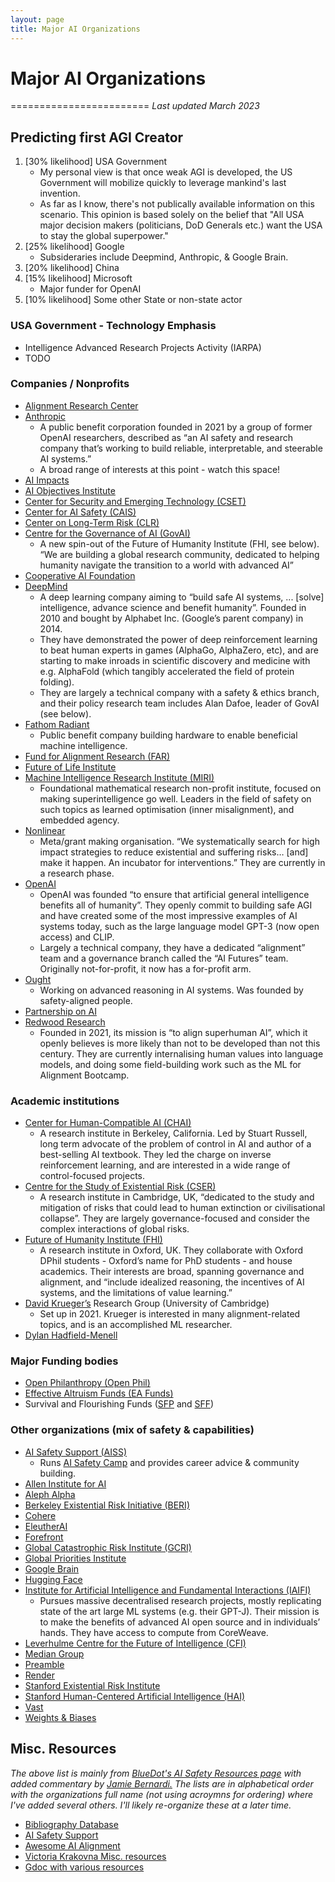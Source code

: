 ```yaml
---
layout: page
title: Major AI Organizations
---
```


# Major AI Organizations
========================
_Last updated March 2023_

## Predicting first AGI Creator
1. [30% likelihood] USA Government
   - My personal view is that once weak AGI is developed, the US Government will mobilize quickly to leverage mankind's last invention.
   - As far as I know, there's not publically available information on this scenario. This opinion is based solely on the belief that "All USA major decision makers (politicians, DoD Generals etc.) want the USA to stay the global superpower."
2. [25% likelihood] Google
   - Subsideraries include Deepmind, Anthropic, & Google Brain.
3. [20% likelihood] China
4. [15% likelihood] Microsoft
   - Major funder for OpenAI
5. [10% likelihood] Some other State or non-state actor

### USA Government - Technology Emphasis
- Intelligence Advanced Research Projects Activity (IARPA)
- TODO

### Companies / Nonprofits
- [Alignment Research Center](https://alignmentresearchcenter.org/)
- [Anthropic](https://www.anthropic.com/)
   - A public benefit corporation founded in 2021 by a group of former OpenAI researchers, described as “an AI safety and research company that’s working to build reliable, interpretable, and steerable AI systems.”
   - A broad range of interests at this point - watch this space!
- [AI Impacts](https://aiimpacts.org/)
- [AI Objectives Institute](https://ai.objectives.institute/)
- [Center for Security and Emerging Technology (CSET)](https://cset.georgetown.edu/)
- [Center for AI Safety (CAIS)](https://www.safe.ai/)
- [Center on Long-Term Risk (CLR)](https://longtermrisk.org/)
- [Centre for the Governance of AI (GovAI)](https://governance.ai/)
   - A new spin-out of the Future of Humanity Institute (FHI, see below). “We are building a global research community, dedicated to helping humanity navigate the transition to a world with advanced AI”
- [Cooperative AI Foundation](https://www.cooperativeai.com/home)
- [DeepMind](https://deepmind.com/)
   - A deep learning company aiming to “build safe AI systems, ... [solve] intelligence, advance science and benefit humanity”. Founded in 2010 and bought by Alphabet Inc. (Google’s parent company) in 2014. 
   - They have demonstrated the power of deep reinforcement learning to beat human experts in games (AlphaGo, AlphaZero, etc), and are starting to make inroads in scientific discovery and medicine with e.g. AlphaFold (which tangibly accelerated the field of protein folding).
   - They are largely a technical company with a safety & ethics branch, and their policy research team includes Alan Dafoe, leader of GovAI (see below).
- [Fathom Radiant](https://fathomradiant.co/)
   - Public benefit company building hardware to enable beneficial machine intelligence.
- [Fund for Alignment Research (FAR)](https://far.ai/)
- [Future of Life Institute](https://futureoflife.org/ai-safety-research/)
- [Machine Intelligence Research Institute (MIRI)](https://intelligence.org/)
   - Foundational mathematical research non-profit institute, focused on making superintelligence go well. Leaders in the field of safety on such topics as learned optimisation (inner misalignment), and embedded agency.
- [Nonlinear](https://www.nonlinear.org/)
   - Meta/grant making organisation. “We systematically search for high impact strategies to reduce existential and suffering risks… [and] make it happen. An incubator for interventions.” They are currently in a research phase.
- [OpenAI](https://openai.com/)
   - OpenAI was founded “to ensure that artificial general intelligence benefits all of humanity”. They openly commit to building safe AGI and have created some of the most impressive examples of AI systems today, such as the large language model GPT-3 (now open access) and CLIP.
   - Largely a technical company, they have a dedicated “alignment” team and a governance branch called the “AI Futures” team. Originally not-for-profit, it now has a for-profit arm.
- [Ought](https://ought.org/)
   - Working on advanced reasoning in AI systems. Was founded by safety-aligned people.
- [Partnership on AI](https://partnershiponai.org/)
- [Redwood Research](https://www.redwoodresearch.org/)
   - Founded in 2021, its mission is “to align superhuman AI”, which it openly believes is more likely than not to be developed than not this century. They are currently internalising human values into language models, and doing some field-building work such as the ML for Alignment Bootcamp.

### Academic institutions 
- [Center for Human-Compatible AI (CHAI)](https://humancompatible.ai/)
   - A research institute in Berkeley, California. Led by Stuart Russell, long term advocate of the problem of control in AI and author of a best-selling AI textbook. They led the charge on inverse reinforcement learning, and are interested in a wide range of control-focused projects.
- [Centre for the Study of Existential Risk (CSER)](https://www.cser.ac.uk/)
   - A research institute in Cambridge, UK, “dedicated to the study and mitigation of risks that could lead to human extinction or civilisational collapse”. They are largely governance-focused and consider the complex interactions of global risks.
- [Future of Humanity Institute (FHI)](https://www.fhi.ox.ac.uk/)
   - A research institute in Oxford, UK. They collaborate with Oxford DPhil students - Oxford’s name for PhD students - and house academics. Their interests are broad, spanning governance and alignment, and “include idealized reasoning, the incentives of AI systems, and the limitations of value learning.”
- [David Krueger’s](https://www.davidscottkrueger.com/) Research Group (University of Cambridge)
   - Set up in 2021. Krueger is interested in many alignment-related topics, and is an accomplished ML researcher. 
- [Dylan Hadfield-Menell](https://people.csail.mit.edu/dhm/)

### Major Funding bodies
- [Open Philanthropy (Open Phil)](https://www.openphilanthropy.org/)
- [Effective Altruism Funds (EA Funds)](https://funds.effectivealtruism.org/)
- Survival and Flourishing Funds ([SFP](http://survivalandflourishing.org/) and [SFF](https://survivalandflourishing.fund/)) 

### Other organizations (mix of safety & capabilities)
- [AI Safety Support (AISS)](https://www.aisafetysupport.org/home)
   - Runs [AI Safety Camp](https://aisafety.camp/) and provides career advice & community building.
- [Allen Institute for AI](https://allenai.org/)
- [Aleph Alpha](https://aleph-alpha.de/)
- [Berkeley Existential Risk Initiative (BERI)](https://existence.org/)
- [Cohere](https://cohere.ai/)
- [EleutherAI](https://www.eleuther.ai/)
- [Forefront](https://www.forefront.ai/)
- [Global Catastrophic Risk Institute (GCRI)](http://gcrinstitute.org/)
- [Global Priorities Institute](https://globalprioritiesinstitute.org/)
- [Google Brain](https://research.google/teams/brain/)
- [Hugging Face](https://huggingface.co/)
- [Institute for Artificial Intelligence and Fundamental Interactions (IAIFI)](https://iaifi.org/)
   - Pursues massive decentralised research projects, mostly replicating state of the art large ML systems (e.g. their GPT-J). Their mission is to make the benefits of advanced AI open source and in individuals’ hands. They have access to compute from CoreWeave.
- [Leverhulme Centre for the Future of Intelligence (CFI)](http://lcfi.ac.uk/)
- [Median Group](http://mediangroup.org/)
- [Preamble](https://www.preamble.com/about-us)
- [Render](https://rendertoken.com/)
- [Stanford Existential Risk Institute](https://seri.stanford.edu/)
- [Stanford Human-Centered Artificial Intelligence (HAI)](https://hai.stanford.edu/)
- [Vast](https://vast.ai/)
- [Weights & Biases](https://wandb.ai/site)

## Misc. Resources
_The above list is mainly from [BlueDot's AI Safety Resources page](https://www.agisafetyfundamentals.com/resources) with added commentary by [Jamie Bernardi.](https://jamiebernardi.com/)
The lists are in alphabetical order with the organizations full name (not using acroymns for ordering) where I've added several others. I'll likely re-organize these at a later time._
- [Bibliography Database](https://www.lesswrong.com/posts/4DegbDJJiMX2b3EKm/tai-safety-bibliographic-database)
- [AI Safety Support](https://www.aisafetysupport.org/resources/lots-of-links)
- [Awesome AI Alignment](https://github.com/dit7ya/awesome-ai-alignment)
- [Victoria Krakovna Misc. resources](https://vkrakovna.wordpress.com/ai-safety-resources/#communities)
- [Gdoc with various resources](https://docs.google.com/document/d/1z0QoDEu6WmubZSqh7ejgGtBjTR0i0SfLwyNgdcD9kBc/edit#heading=h.b7aa6ksd98wr)